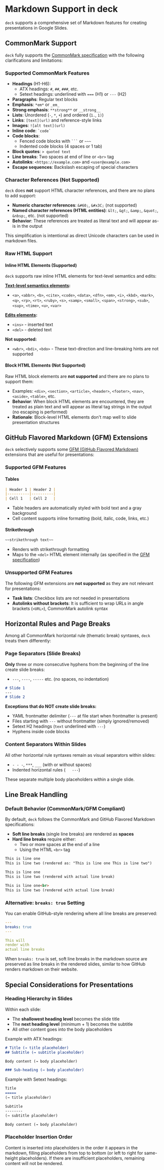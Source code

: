 # Markdown Support in deck

`deck` supports a comprehensive set of Markdown features for creating presentations in Google Slides.

## CommonMark Support

`deck` fully supports the [CommonMark specification](https://spec.commonmark.org/) with the following clarifications and limitations:

### Supported CommonMark Features

- **Headings** (H1-H6):
  - ATX headings: `#`, `##`, `###`, etc.
  - Setext headings: underlined with `===` (H1) or `---` (H2)
- **Paragraphs**: Regular text blocks
- **Emphasis**: `*em*` or `_em_`
- **Strong emphasis**: `**strong**` or `__strong__`
- **Lists**: Unordered (`-`, `*`, `+`) and ordered (`1.`, `1)`)
- **Links**: `[text](url)` and reference-style links
- **Images**: `![alt text](url)`
- **Inline code**: `` `code` ``
- **Code blocks**:
  - Fenced code blocks with ` ``` ` or `~~~`
  - Indented code blocks (4 spaces or 1 tab)
- **Block quotes**: `> quoted text`
- **Line breaks**: Two spaces at end of line or `<br>` tag
- **Autolinks**: `<https://example.com>` and `<user@example.com>`
- **Escape sequences**: Backslash escaping of special characters

### Character References (Not Supported)

`deck` does **not** support HTML character references, and there are no plans to add support:
- **Numeric character references**: `&#60;`, `&#x3C;` (not supported)
- **Named character references (HTML entities)**: `&lt;`, `&gt;`, `&amp;`, `&quot;`, `&nbsp;`, etc. (not supported)
- **Behavior**: These references are treated as literal text and will appear as-is in the output

This simplification is intentional as direct Unicode characters can be used in markdown files.

### Raw HTML Support

#### Inline HTML Elements (Supported)

`deck` supports raw inline HTML elements for text-level semantics and edits:

**[Text-level semantics elements](https://html.spec.whatwg.org/multipage/text-level-semantics.html):**
- `<a>`, `<abbr>`, `<b>`, `<cite>`, `<code>`, `<data>`, `<dfn>`, `<em>`, `<i>`, `<kbd>`, `<mark>`, `<q>`, `<rp>`, `<rt>`, `<ruby>`, `<s>`, `<samp>`, `<small>`, `<span>`, `<strong>`, `<sub>`, `<sup>`, `<time>`, `<u>`, `<var>`

**[Edits elements](https://html.spec.whatwg.org/multipage/edits.html):**
- `<ins>` - inserted text
- `<del>` - deleted text

**Not supported:**
- `<wbr>`, `<bdi>`, `<bdo>` - These text-direction and line-breaking hints are not supported

#### Block HTML Elements (Not Supported)

Raw HTML block elements are **not supported** and there are no plans to support them:
- Examples: `<div>`, `<section>`, `<article>`, `<header>`, `<footer>`, `<nav>`, `<aside>`, `<table>`, etc.
- **Behavior**: When block HTML elements are encountered, they are treated as plain text and will appear as literal tag strings in the output (no escaping is performed)
- **Rationale**: Block-level HTML elements don't map well to slide presentation structures

## GitHub Flavored Markdown (GFM) Extensions

`deck` selectively supports some [GFM (GitHub Flavored Markdown)](https://github.github.com/gfm/) extensions that are useful for presentations:

### Supported GFM Features

#### Tables
```markdown
| Header 1 | Header 2 |
|----------|----------|
| Cell 1   | Cell 2   |
```
- Table headers are automatically styled with bold text and a gray background
- Cell content supports inline formatting (bold, italic, code, links, etc.)

#### Strikethrough
```markdown
~~strikethrough text~~
```
- Renders with strikethrough formatting
- Maps to the `<del>` HTML element internally (as specified in the [GFM specification](https://github.github.com/gfm/#strikethrough-extension-))

### Unsupported GFM Features

The following GFM extensions are **not supported** as they are not relevant for presentations:

- **Task lists**: Checkbox lists are not needed in presentations
- **Autolinks without brackets**: It is sufficient to wrap URLs in angle brackets (`<URL>`), CommonMark autolink syntax

## Horizontal Rules and Page Breaks

Among all CommonMark horizontal rule (thematic break) syntaxes, `deck` treats them differently:

### Page Separators (Slide Breaks)

**Only** three or more consecutive hyphens from the beginning of the line create slide breaks:
- `---`, `----`, `-----` etc. (no spaces, no indentation)

```markdown
# Slide 1
---
# Slide 2
```

**Exceptions that do NOT create slide breaks:**
- YAML frontmatter delimiter (`---` at file start when frontmatter is present)
- Files starting with `---` without frontmatter (simply ignored/removed)
- Setext H2 headings (`text` underlined with `---`)
- Hyphens inside code blocks

### Content Separators Within Slides

All other horizontal rule syntaxes remain as visual separators within slides:
- `- - -`, `***`, `___` (with or without spaces)
- Indented horizontal rules (`   ---`)

These separate multiple body placeholders within a single slide.

## Line Break Handling

### Default Behavior (CommonMark/GFM Compliant)

By default, `deck` follows the CommonMark and GitHub Flavored Markdown specifications:
- **Soft line breaks** (single line breaks) are rendered as **spaces**
- **Hard line breaks** require either:
  - Two or more spaces at the end of a line
  - Using the HTML `<br>` tag

```markdown
This is line one
This is line two (rendered as: "This is line one This is line two")

This is line one  
This is line two (rendered with actual line break)

This is line one<br>
This is line two (rendered with actual line break)
```

### Alternative: `breaks: true` Setting

You can enable GitHub-style rendering where all line breaks are preserved:

```yaml
---
breaks: true
---

This will
render with
actual line breaks
```

When `breaks: true` is set, soft line breaks in the markdown source are preserved as line breaks in the rendered slides, similar to how GitHub renders markdown on their website.

## Special Considerations for Presentations

### Heading Hierarchy in Slides

Within each slide:
- The **shallowest heading level** becomes the slide title
- The **next heading level** (minimum + 1) becomes the subtitle
- All other content goes into the body placeholders

Example with ATX headings:
```markdown
# Title (→ title placeholder)
## Subtitle (→ subtitle placeholder)

Body content (→ body placeholder)

### Sub-heading (→ body placeholder)
```

Example with Setext headings:
```markdown
Title
=====
(→ title placeholder)

Subtitle
--------
(→ subtitle placeholder)

Body content (→ body placeholder)
```

### Placeholder Insertion Order

Content is inserted into placeholders in the order it appears in the markdown, filling placeholders from top to bottom (or left to right for same-height placeholders). If there are insufficient placeholders, remaining content will not be rendered.
